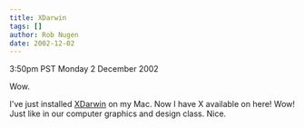 ```yaml
---
title: XDarwin
tags: []
author: Rob Nugen
date: 2002-12-02
---
```


<p class=date>3:50pm PST Monday 2 December 2002</p>

<p>Wow.</p>

<p>I've just installed <a href="http://www.xdarwin.org">XDarwin</a> on
my Mac.  Now I have X available on here!  Wow!  Just like in our
computer graphics and design class.  Nice.</p>

